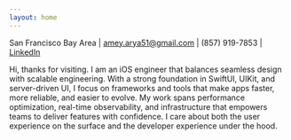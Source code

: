 ```yaml
---
layout: home
---
```


San Francisco Bay Area | [amey.arya51@gmail.com](mailto:amey.arya51@gmail.com) | (857) 919-7853 | [LinkedIn](https://linkedin.com/in/ameyarya)

Hi, thanks for visiting. I am an iOS engineer that balances seamless design with scalable engineering. With a strong foundation in SwiftUI, UIKit, and server-driven UI, I focus on frameworks and tools that make apps faster, more reliable, and easier to evolve. My work spans performance optimization, real-time observability, and infrastructure that empowers teams to deliver features with confidence. I care about both the user experience on the surface and the developer experience under the hood.

